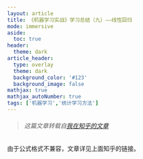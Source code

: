 ```yaml
---
layout: article
title: 《机器学习实战》学习总结（九）——线性回归
mode: immersive
aside:
  toc: true
header:
  theme: dark
article_header:
  type: overlay
  theme: dark
  background_color: '#123'
  background_image: false
mathjax: true
mathjax_autoNumber: true
tags: ['机器学习','统计学习方法']
---
```


<!--more-->

> ###### *这篇文章转载自[我在知乎的文章](https://zhuanlan.zhihu.com/p/30773734)*

由于公式格式不兼容，文章详见上面知乎的链接。